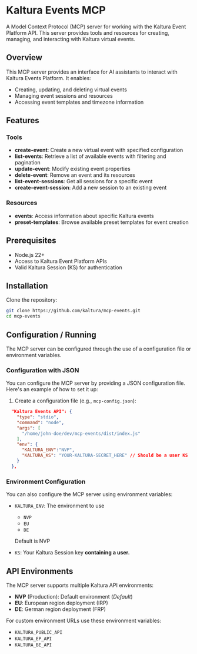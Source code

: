 # Kaltura Events MCP

A Model Context Protocol (MCP) server for working with the Kaltura Event Platform API. This server provides tools and resources for creating, managing, and interacting with Kaltura virtual events.

## Overview

This MCP server provides an interface for AI assistants to interact with Kaltura Events Platform. It enables:

- Creating, updating, and deleting virtual events
- Managing event sessions and resources
- Accessing event templates and timezone information

## Features

### Tools

- **create-event**: Create a new virtual event with specified configuration
- **list-events**: Retrieve a list of available events with filtering and pagination
- **update-event**: Modify existing event properties
- **delete-event**: Remove an event and its resources
- **list-event-sessions**: Get all sessions for a specific event
- **create-event-session**: Add a new session to an existing event

### Resources

- **events**: Access information about specific Kaltura events
- **preset-templates**: Browse available preset templates for event creation

## Prerequisites

- Node.js 22+
- Access to Kaltura Event Platform APIs
- Valid Kaltura Session (KS) for authentication

## Installation

Clone the repository:
   ```bash
   git clone https://github.com/kaltura/mcp-events.git
   cd mcp-events
   ```

## Configuration / Running

The MCP server can be configured through the use of a configuration file or environment variables.

### Configuration with JSON

You can configure the MCP server by providing a JSON configuration file. Here's an example of how to set it up:

1. Create a configuration file (e.g., `mcp-config.json`):

```json
  "Kaltura Events API": {
    "type": "stdio",
    "command": "node",
    "args": [
      "/home/john-doe/dev/mcp-events/dist/index.js"
    ],
    "env": {
      "KALTURA_ENV":"NVP",
      "KALTURA_KS": "YOUR-KALTURA-SECRET_HERE" // Should be a user KS
    }
  },
```

### Environment Configuration

You can also configure the MCP server using environment variables:

- `KALTURA_ENV`: The environment to use 
  - `NVP`
  - `EU` 
  - `DE`
  
  Default is NVP

- `KS`: Your Kaltura Session key __containing a user.__

## API Environments

The MCP server supports multiple Kaltura API environments:

- **NVP** (Production): Default environment (_Default_)
- **EU**: European region deployment (IRP)
- **DE**: German region deployment (FRP)

For custom environment URLs use these environment variables:
- `KALTURA_PUBLIC_API`
- `KALTURA_EP_API`
- `KALTURA_BE_API`
